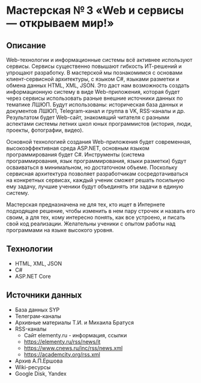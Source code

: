 # Мастерская № 3 «Web и сервисы — открываем мир!»


<h2 id="description">Описание</h2>

Web-технологии и информационные системы всё активнее используют сервисы. Сервисы существенно
повышают гибкость ИТ-решений и упрощают разработку. В мастерской мы познакомимся с основами клиент-сервисной архитектуры, с языком C#, языками разметки и обмена данных HTML, XML, JSON. Это даст нам возможность создать информационную систему в виде Web-приложения, которая будет через сервисы
использовать разные внешние источники данных по тематике ЛШЮП. Будут использованы: историческая база данных и документов ЛШЮП, Telegram-канал и группа в VK, RSS-каналы и др. Результатом будет Web-сайт, знакомящий читателя с разными аспектами системы летних школ юных программистов (история, люди,
проекты, фотографии, видео).

Основной технологией создания Web-приложения будет современная, высокоэффективная среда ASP.NET, основным
языком программирования будет C#. Инструменты (система программирования, язык программирования, языки разметки) будут осваиваться в минимальном, но достаточном объеме. Поскольку сервисная архитектура позволяет разработчикам сосредотачиваться на конкретных сервисах, каждый ученик сможет решать посильную
ему задачу, лучшие ученики будут объединять эти задачи в единую систему.

Мастерская предназначена не для тех, кто ищет в Интернете подходящее решение, чтобы изменить в нем пару
строчек и назвать его своим, а для тех, кому интересно понять, как все устроено, и писать свой код реализации. Желательны ученики с опытом работы над программами на языке высокого уровня.

<h2 id="technologies">Технологии</h2>

* HTML, XML, JSON
* C#
* ASP.NET Core 

<h2 id="data-sources">Источники данных</h2>

* База данных SYP
* Телеграм-каналы 
* Архивные материалы Т.И. и Михаила Братуся
* RSS-каналы
    + Сайт elementy.ru - информация, ссылки
    + https://elementy.ru/rss/news/it
    + https://www.cnews.ru/inc/rss/news.xml
    + https://academcity.org/rss.xml
* Архив А.П.Ершова
* Wiki-ресурсы
* Google Disk, Yandex
